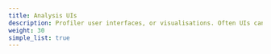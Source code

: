 ```yaml
---
title: Analysis UIs
description: Profiler user interfaces, or visualisations. Often UIs can read in multiple data formats. Often UIs can also profile software directly, but for this site, what's important is that the profiler can visualise profile data.
weight: 30
simple_list: true
---
```

